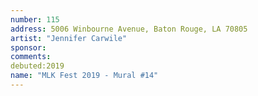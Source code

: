 ```yaml
---
number: 115
address: 5006 Winbourne Avenue, Baton Rouge, LA 70805
artist: "Jennifer Carwile"
sponsor: 
comments: 
debuted:2019
name: "MLK Fest 2019 - Mural #14"
---
```

